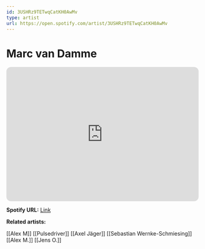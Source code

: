 ```yaml
---
id: 3USHRz9TETwqCatKH0AwMv
type: artist
url: https://open.spotify.com/artist/3USHRz9TETwqCatKH0AwMv
---
```

# Marc van Damme

<iframe style="border-radius:12px" src="https://open.spotify.com/embed/artist/3USHRz9TETwqCatKH0AwMv" width="100%" height="352" frameBorder="0" allowfullscreen="" allow="autoplay; clipboard-write; encrypted-media; fullscreen; picture-in-picture" loading="lazy"></iframe>

**Spotify URL:** [Link](https://open.spotify.com/artist/3USHRz9TETwqCatKH0AwMv)

**Related artists:**

[[Alex M]]
[[Pulsedriver]]
[[Axel Jäger]]
[[Sebastian Wernke-Schmiesing]]
[[Alex M.]]
[[Jens O.]]
